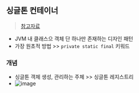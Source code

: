## 싱글톤 컨테이너
> [참고자료](https://ksr930.tistory.com/274)
- JVM 내 클래스으 객체 단 하나만 존재하는 디자인 패턴
- 가장 원초적 방법 >> `private static final` 키워드 
### 개념
- 싱글톤 객체 생성, 관리하는 주체 >> 싱글톤 레지스트리 
- ![image](https://github.com/hyunolike/info-docs/assets/61215550/e54237ca-1296-407f-9f95-10fa1ef79ef4)
